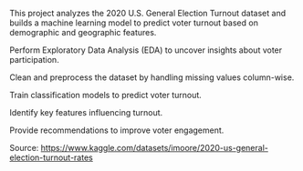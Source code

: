 This project analyzes the 2020 U.S. General Election Turnout dataset and builds a machine learning model to predict voter turnout based on demographic and geographic features.

Perform Exploratory Data Analysis (EDA) to uncover insights about voter participation.

Clean and preprocess the dataset by handling missing values column-wise.

Train classification models to predict voter turnout.

Identify key features influencing turnout.

Provide recommendations to improve voter engagement.

Source: https://www.kaggle.com/datasets/imoore/2020-us-general-election-turnout-rates




